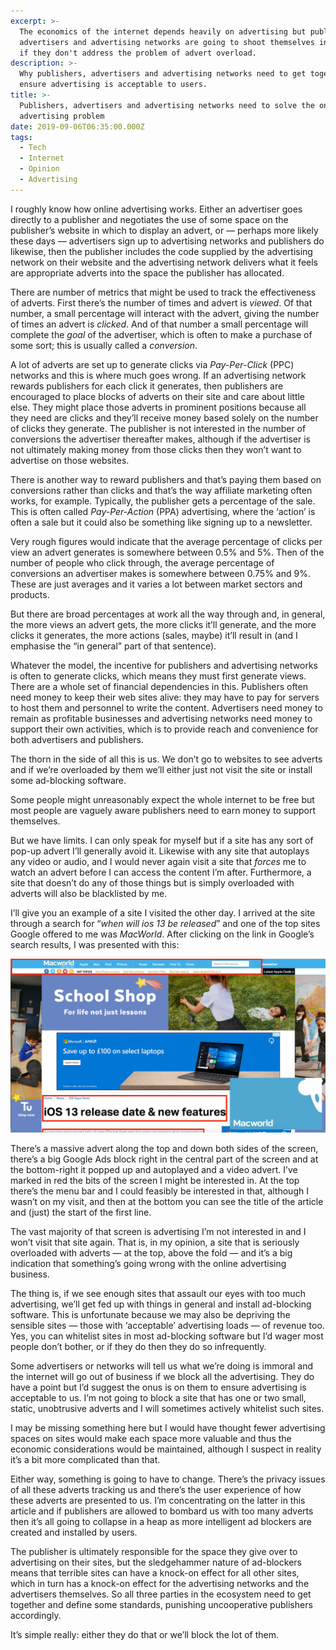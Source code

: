 ```yaml
---
excerpt: >-
  The economics of the internet depends heavily on advertising but publishers,
  advertisers and advertising networks are going to shoot themselves in the foot
  if they don't address the problem of advert overload.
description: >-
  Why publishers, advertisers and advertising networks need to get together to
  ensure advertising is acceptable to users.
title: >-
  Publishers, advertisers and advertising networks need to solve the online
  advertising problem
date: 2019-09-06T06:35:00.000Z
tags:
  - Tech
  - Internet
  - Opinion
  - Advertising
---
```

I roughly know how online advertising works. Either an advertiser goes directly to a publisher and negotiates the use of some space on the publisher’s website in which to display an advert, or — perhaps more likely these days — advertisers sign up to advertising networks and publishers do likewise, then the publisher includes the code supplied by the advertising network on their website and the advertising network delivers what it feels are appropriate adverts into the space the publisher has allocated.

There are number of metrics that might be used to track the effectiveness of adverts. First there’s the number of times and advert is _viewed_. Of that number, a small percentage will interact with the advert, giving the number of times an advert is _clicked_. And of that number a small percentage will complete the _goal_ of the advertiser, which is often to make a purchase of some sort; this is usually called a _conversion_.

A lot of adverts are set up to generate clicks via _Pay-Per-Click_ (PPC) networks and this is where much goes wrong. If an advertising network rewards publishers for each click it generates, then publishers are encouraged to place blocks of adverts on their site and care about little else. They might place those adverts in prominent positions because all they need are clicks and they’ll receive money based solely on the number of clicks they generate. The publisher is not interested in the number of conversions the advertiser thereafter makes, although if the advertiser is not ultimately making money from those clicks then they won’t want to advertise on those websites.

There is another way to reward publishers and that’s paying them based on conversions rather than clicks and that’s the way affiliate marketing often works, for example. Typically, the publisher gets a percentage of the sale. This is often called _Pay-Per-Action_ (PPA) advertising, where the ‘action’ is often a sale but it could also be something like signing up to a newsletter.

Very rough figures would indicate that the average percentage of clicks per view an advert generates is somewhere between 0.5% and 5%. Then of the number of people who click through, the average percentage of conversions an advertiser makes is somewhere between 0.75% and 9%. These are just averages and it varies a lot between market sectors and products.

But there are broad percentages at work all the way through and, in general, the more views an advert gets, the more clicks it’ll generate, and the more clicks it generates, the more actions (sales, maybe) it’ll result in (and I emphasise the “in general” part of that sentence).

Whatever the model, the incentive for publishers and advertising networks is often to generate clicks, which means they must first generate views. There are a whole set of financial dependencies in this. Publishers often need money to keep their web sites alive: they may have to pay for servers to host them and personnel to write the content. Advertisers need money to remain as profitable businesses and advertising networks need money to support their own activities, which is to provide reach and convenience for both advertisers and publishers.

The thorn in the side of all this is us. We don’t go to websites to see adverts and if we’re overloaded by them we’ll either just not visit the site or install some ad-blocking software. 

Some people might unreasonably expect the whole internet to be free but most people are vaguely aware publishers need to earn money to support themselves.

But we have limits. I can only speak for myself but if a site has any sort of pop-up advert I’ll generally avoid it. Likewise with any site that autoplays any video or audio, and I would never again visit a site that _forces_ me to watch an advert before I can access the content I’m after. Furthermore, a site that doesn’t do any of those things but is simply overloaded with adverts will also be blacklisted by me.

I’ll give you an example of a site I visited the other day. I arrived at the site through a search for “_when will ios 13 be released_” and one of the top sites Google offered to me was _MacWorld_. After clicking on the link in Google’s search results, I was presented with this:

![MacWorld screen that's mainly adverts.](/assets/images/posts/2019/09/2019-09-06-macworld.jpg "caption=MacWorld screen that's mainly adverts.|title=MacWorld screen that's mainly adverts.|@itemprop=image")

There’s a massive advert along the top and down both sides of the screen, there’s a big Google Ads block right in the central part of the screen and at the bottom-right it popped up and autoplayed and a video advert. I’ve marked in red the bits of the screen I might be interested in. At the top there’s the menu bar and I could feasibly be interested in that, although I wasn’t on my visit, and then at the bottom you can see the title of the article and (just) the start of the first line. 

The vast majority of that screen is advertising I’m not interested in and I won’t visit that site again. That is, in my opinion, a site that is seriously overloaded with adverts — at the top, above the fold — and it’s a big indication that something’s going wrong with the online advertising business.

The thing is, if we see enough sites that assault our eyes with too much advertising, we’ll get fed up with things in general and install ad-blocking software. This is unfortunate because we may also be depriving the sensible sites — those with ‘acceptable’ advertising loads — of revenue too. Yes, you can whitelist sites in most ad-blocking software but I’d wager most people don’t bother, or if they do then they do so infrequently.

Some advertisers or networks will tell us what we’re doing is immoral and the internet will go out of business if we block all the advertising. They do have a point but I’d suggest the onus is on them to ensure advertising is acceptable to us. I’m not going to block a site that has one or two small, static, unobtrusive adverts and I will sometimes actively whitelist such sites.

I may be missing something here but I would have thought fewer advertising spaces on sites would make each space more valuable and thus the economic considerations would be maintained, although I suspect in reality it’s a bit more complicated than that.

Either way, something is going to have to change. There’s the privacy issues of all these adverts tracking us and there’s the user experience of how these adverts are presented to us. I’m concentrating on the latter in this article and if publishers are allowed to bombard us with too many adverts then it’s all going to collapse in a heap as more intelligent ad blockers are created and installed by users.

The publisher is ultimately responsible for the space they give over to advertising on their sites, but the sledgehammer nature of ad-blockers means that terrible sites can have a knock-on effect for all other sites, which in turn has a knock-on effect for the advertising networks and the advertisers themselves. So all three parties in the ecosystem need to get together and define some standards, punishing uncooperative publishers accordingly.

It’s simple really: either they do that or we’ll block the lot of them.

